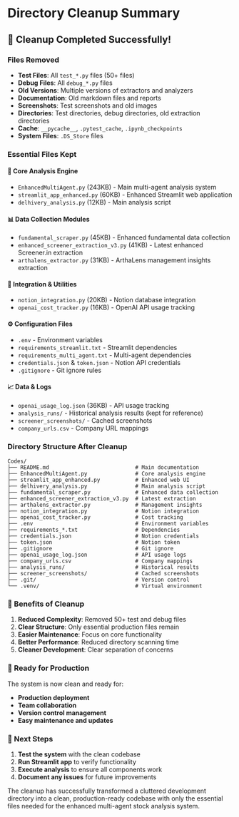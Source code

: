# Directory Cleanup Summary

## 🧹 Cleanup Completed Successfully!

### Files Removed
- **Test Files**: All `test_*.py` files (50+ files)
- **Debug Files**: All `debug_*.py` files
- **Old Versions**: Multiple versions of extractors and analyzers
- **Documentation**: Old markdown files and reports
- **Screenshots**: Test screenshots and old images
- **Directories**: Test directories, debug directories, old extraction directories
- **Cache**: `__pycache__`, `.pytest_cache`, `.ipynb_checkpoints`
- **System Files**: `.DS_Store` files

### Essential Files Kept

#### 🚀 Core Analysis Engine
- `EnhancedMultiAgent.py` (243KB) - Main multi-agent analysis system
- `streamlit_app_enhanced.py` (60KB) - Enhanced Streamlit web application
- `delhivery_analysis.py` (12KB) - Main analysis script

#### 📊 Data Collection Modules
- `fundamental_scraper.py` (45KB) - Enhanced fundamental data collection
- `enhanced_screener_extraction_v3.py` (41KB) - Latest enhanced Screener.in extraction
- `arthalens_extractor.py` (31KB) - ArthaLens management insights extraction

#### 🔧 Integration & Utilities
- `notion_integration.py` (20KB) - Notion database integration
- `openai_cost_tracker.py` (16KB) - OpenAI API usage tracking

#### ⚙️ Configuration Files
- `.env` - Environment variables
- `requirements_streamlit.txt` - Streamlit dependencies
- `requirements_multi_agent.txt` - Multi-agent dependencies
- `credentials.json` & `token.json` - Notion API credentials
- `.gitignore` - Git ignore rules

#### 📈 Data & Logs
- `openai_usage_log.json` (36KB) - API usage tracking
- `analysis_runs/` - Historical analysis results (kept for reference)
- `screener_screenshots/` - Cached screenshots
- `company_urls.csv` - Company URL mappings

### Directory Structure After Cleanup
```
Codes/
├── README.md                           # Main documentation
├── EnhancedMultiAgent.py               # Core analysis engine
├── streamlit_app_enhanced.py           # Enhanced web UI
├── delhivery_analysis.py               # Main analysis script
├── fundamental_scraper.py              # Enhanced data collection
├── enhanced_screener_extraction_v3.py  # Latest extraction
├── arthalens_extractor.py              # Management insights
├── notion_integration.py               # Notion integration
├── openai_cost_tracker.py              # Cost tracking
├── .env                                # Environment variables
├── requirements_*.txt                  # Dependencies
├── credentials.json                    # Notion credentials
├── token.json                          # Notion token
├── .gitignore                          # Git ignore
├── openai_usage_log.json               # API usage logs
├── company_urls.csv                    # Company mappings
├── analysis_runs/                      # Historical results
├── screener_screenshots/               # Cached screenshots
├── .git/                               # Version control
└── .venv/                              # Virtual environment
```

### 🎯 Benefits of Cleanup
1. **Reduced Complexity**: Removed 50+ test and debug files
2. **Clear Structure**: Only essential production files remain
3. **Easier Maintenance**: Focus on core functionality
4. **Better Performance**: Reduced directory scanning time
5. **Cleaner Development**: Clear separation of concerns

### 🚀 Ready for Production
The system is now clean and ready for:
- **Production deployment**
- **Team collaboration**
- **Version control management**
- **Easy maintenance and updates**

### 📝 Next Steps
1. **Test the system** with the clean codebase
2. **Run Streamlit app** to verify functionality
3. **Execute analysis** to ensure all components work
4. **Document any issues** for future improvements

The cleanup has successfully transformed a cluttered development directory into a clean, production-ready codebase with only the essential files needed for the enhanced multi-agent stock analysis system. 